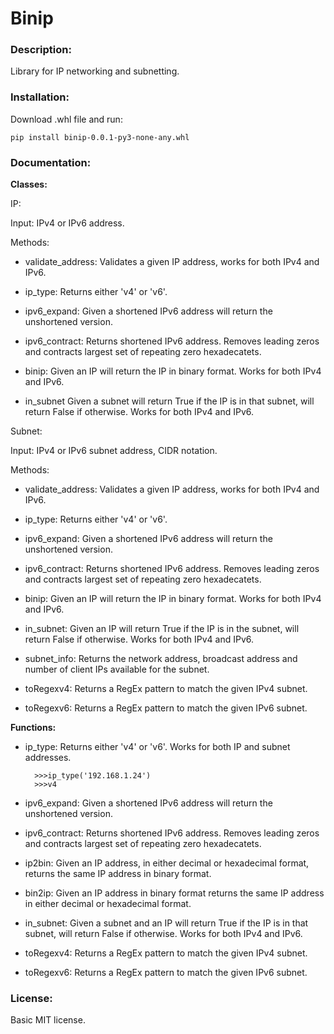 # Binip

### Description:

Library for IP networking and subnetting.

### Installation:

Download .whl file and run:

    pip install binip-0.0.1-py3-none-any.whl

### Documentation:

**Classes:**

IP:

Input: IPv4 or IPv6 address.

Methods:

- validate_address: Validates a given IP address, works for both IPv4 and IPv6.

- ip_type: Returns either 'v4' or 'v6'.

- ipv6_expand: Given a shortened IPv6 address will return the unshortened version.

- ipv6_contract: Returns shortened IPv6 address.  Removes leading zeros and contracts largest set of repeating zero hexadecatets.

- binip: Given an IP will return the IP in binary format.  Works for both IPv4 and IPv6.

- in_subnet Given a subnet will return True if the IP is in that subnet, will return False if otherwise.  Works for both IPv4 and IPv6.

Subnet:

Input: IPv4 or IPv6 subnet address, CIDR notation.

Methods:

- validate_address: Validates a given IP address, works for both IPv4 and IPv6.

- ip_type: Returns either 'v4' or 'v6'.

- ipv6_expand: Given a shortened IPv6 address will return the unshortened version.

- ipv6_contract: Returns shortened IPv6 address.  Removes leading zeros and contracts largest set of repeating zero hexadecatets.

- binip: Given an IP will return the IP in binary format.  Works for both IPv4 and IPv6.

- in_subnet: Given an IP will return True if the IP is in the subnet, will return False if otherwise.  Works for both IPv4 and IPv6.

- subnet_info: Returns the network address, broadcast address and number of client IPs available for the subnet.

- toRegexv4: Returns a RegEx pattern to match the given IPv4 subnet.

- toRegexv6: Returns a RegEx pattern to match the given IPv6 subnet.
    
**Functions:**

- ip_type: Returns either 'v4' or 'v6'.  Works for both IP and subnet addresses.

        >>>ip_type('192.168.1.24')
        >>>v4

- ipv6_expand: Given a shortened IPv6 address will return the unshortened version.
    
- ipv6_contract: Returns shortened IPv6 address.  Removes leading zeros and contracts largest set of repeating zero hexadecatets.
    
- ip2bin: Given an IP address, in either decimal or hexadecimal format, returns the same IP address in binary format.
    
- bin2ip: Given an IP address in binary format returns the same IP address in either decimal or hexadecimal format.
    
- in_subnet: Given a subnet and an IP will return True if the IP is in that subnet, will return False if otherwise.  Works for both IPv4 and IPv6.
    
- toRegexv4: Returns a RegEx pattern to match the given IPv4 subnet.
    
- toRegexv6: Returns a RegEx pattern to match the given IPv6 subnet.

### License:

Basic MIT license.
